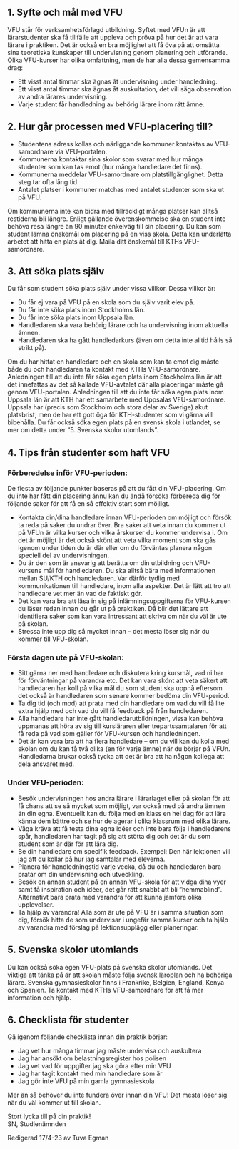 ## 1. Syfte och mål med VFU

VFU står för verksamhetsförlagd utbildning. Syftet med VFUn är att lärarstudenter ska få tillfälle att uppleva och pröva på hur det är att vara lärare i praktiken. Det är också en bra möjlighet att få öva på att omsätta sina teoretiska kunskaper till undervisning genom planering och utförande.
Olika VFU-kurser har olika omfattning, men de har alla dessa gemensamma drag:

- Ett visst antal timmar ska ägnas åt undervisning under handledning.
- Ett visst antal timmar ska ägnas åt auskultation, det vill säga observation av andra lärares undervisning.
- Varje student får handledning av behörig lärare inom rätt ämne.

## 2. Hur går processen med VFU-placering till?

- Studentens adress kollas och närliggande kommuner kontaktas av VFU-samordnare via VFU-portalen.
- Kommunerna kontaktar sina skolor som svarar med hur många studenter som kan tas emot (hur många handledare det finns).
- Kommunerna meddelar VFU-samordnare om platstillgänglighet. Detta steg tar ofta lång tid.
- Antalet platser i kommuner matchas med antalet studenter som ska ut på VFU.

Om kommunerna inte kan bidra med tillräckligt många platser kan alltså restiderna bli längre. Enligt gällande överenskommelse ska en student inte behöva resa längre än 90 minuter enkelväg till sin placering.
Du kan som student lämna önskemål om placering på en viss skola. Detta kan underlätta arbetet att hitta en plats åt dig. Maila ditt önskemål till KTHs VFU-samordnare.

## 3. Att söka plats själv

Du får som student söka plats själv under vissa villkor. Dessa villkor är:

- Du får ej vara på VFU på en skola som du själv varit elev på.
- Du får inte söka plats inom Stockholms län.
- Du får inte söka plats inom Uppsala län.
- Handledaren ska vara behörig lärare och ha undervisning inom aktuella ämnen.
- Handledaren ska ha gått handledarkurs (även om detta inte alltid hålls så strikt på).

Om du har hittat en handledare och en skola som kan ta emot dig måste både du och handledaren ta kontakt med KTHs VFU-samordnare.
Anledningen till att du inte får söka egen plats inom Stockholms län är att det innefattas av det så kallade VFU-avtalet där alla placeringar måste gå genom VFU-portalen. Anledningen till att du inte får söka egen plats inom Uppsala län är att KTH har ett samarbete med Uppsalas VFU-samordnare. Uppsala har (precis som Stockholm och stora delar av Sverige) akut platsbrist, men de har ett gott öga för KTH-studenter som vi gärna vill bibehålla. Du får också söka egen plats på en svensk skola i utlandet, se mer om detta under “5. Svenska skolor utomlands”.

## 4. Tips från studenter som haft VFU

### Förberedelse inför VFU-perioden:

De flesta av följande punkter baseras på att du fått din VFU-placering. Om du inte har fått din placering ännu kan du ändå försöka förbereda dig för följande saker för att få en så effektiv start som möjligt.

- Kontakta din/dina handledare innan VFU-perioden om möjligt och försök ta reda på saker du undrar över. Bra saker att veta innan du kommer ut på VFUn är vilka kurser och vilka årskurser du kommer undervisa i. Om det är möjligt är det också skönt att veta vilka moment som ska gås igenom under tiden du är där eller om du förväntas planera någon speciell del av undervisningen.
- Du är den som är ansvarig att berätta om din utbildning och VFU-kursens mål för handledaren. Du ska alltså bära med informationen mellan SU/KTH och handledaren. Var därför tydlig med kommunikationen till handledare, inom alla aspekter. Det är lätt att tro att handledare vet mer än vad de faktiskt gör.
- Det kan vara bra att läsa in sig på inlämningsuppgifterna för VFU-kursen du läser redan innan du går ut på praktiken. Då blir det lättare att identifiera saker som kan vara intressant att skriva om när du väl är ute på skolan.
- Stressa inte upp dig så mycket innan – det mesta löser sig när du kommer till VFU-skolan.

### Första dagen ute på VFU-skolan:

- Sitt gärna ner med handledare och diskutera kring kursmål, vad ni har för förväntningar på varandra etc. Det kan vara skönt att veta säkert att handledaren har koll på vilka mål du som student ska uppnå eftersom det också är handledaren som senare kommer bedöma din VFU-period.
- Ta dig tid (och mod) att prata med din handledare om vad du vill få lite extra hjälp med och vad du vill få feedback på från handledaren.
- Alla handledare har inte gått handledarutbildningen, vissa kan behöva uppmanas att höra av sig till kursläraren eller trepartssamtalaren för att få reda på vad som gäller för VFU-kursen och handledningen.
- Det är kan vara bra att ha flera handledare – om du vill kan du kolla med skolan om du kan få två olika (en för varje ämne) när du börjar på VFUn. Handledarna brukar också tycka att det är bra att ha någon kollega att dela ansvaret med.

### Under VFU-perioden:

- Besök undervisningen hos andra lärare i lärarlaget eller på skolan för att få chans att se så mycket som möjligt, var också med på andra ämnen än din egna. Eventuellt kan du följa med en klass en hel dag för att lära känna dem bättre och se hur de agerar i olika klassrum med olika lärare.
- Våga kräva att få testa dina egna idéer och inte bara följa i handledarens spår, handledaren har tagit på sig att stötta dig och det är du som student som är där för att lära dig.
- Be din handledare om specifik feedback. Exempel: Den här lektionen vill jag att du kollar på hur jag samtalar med eleverna.
- Planera för handledningstid varje vecka, då du och handledaren bara pratar om din undervisning och utveckling.
- Besök en annan student på en annan VFU-skola för att vidga dina vyer samt få inspiration och idéer, det går rätt snabbt att bli ”hemmablind”. Alternativt bara prata med varandra för att kunna jämföra olika upplevelser.
- Ta hjälp av varandra! Alla som är ute på VFU är i samma situation som dig, försök hitta de som undervisar i ungefär samma kurser och ta hjälp av varandra med förslag på lektionsupplägg eller planeringar.

## 5. Svenska skolor utomlands

Du kan också söka egen VFU-plats på svenska skolor utomlands. Det viktiga att tänka på är att skolan måste följa svensk läroplan och ha behöriga lärare. Svenska gymnasieskolor finns i Frankrike, Belgien, England, Kenya och Spanien. Ta kontakt med KTHs VFU-samordnare för att få mer information och hjälp.

## 6. Checklista för studenter

Gå igenom följande checklista innan din praktik börjar:

- Jag vet hur många timmar jag måste undervisa och auskultera
- Jag har ansökt om belastningsregister hos polisen
- Jag vet vad för uppgifter jag ska göra efter min VFU
- Jag har tagit kontakt med min handledare som är
- Jag gör inte VFU på min gamla gymnasieskola

Mer än så behöver du inte fundera över innan din VFU! Det mesta löser sig när du väl kommer ut till skolan.

Stort lycka till på din praktik!  
SN, Studienämnden 

Redigerad 17/4-23 av Tuva Egman
